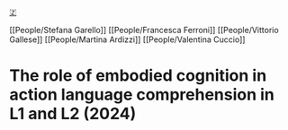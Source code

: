 [🇿](zotero://select/library/items/GLNEPYBA)

[[People/Stefana Garello]] [[People/Francesca Ferroni]] [[People/Vittorio Gallese]] [[People/Martina Ardizzi]] [[People/Valentina Cuccio]] 
# The role of embodied cognition in action language comprehension in L1 and L2 (2024)

